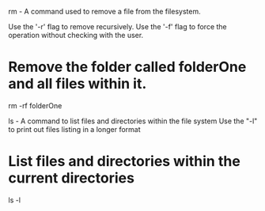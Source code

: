 



rm - A command used to remove a file from the filesystem. 

Use the '-r' flag to remove recursively. 
Use the '-f' flag to force the operation without checking with the user.

# Remove the folder called folderOne and all files within it.
rm -rf folderOne




ls - A command to list files and directories within the file system
Use the "-l" to print out files listing in a longer format

# List files and directories within the current directories
ls -l 














